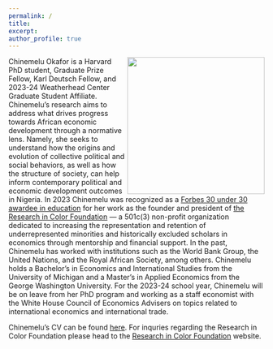 ```yaml
---
permalink: /
title:
excerpt:
author_profile: true 
---
```

<img align="right" width="270" height="270" src="https://politics.princeton.edu/sites/default/files/styles/square/public/images/chine_headshot_new.jpg?h=97d761eb&itok=qMU0oj2J">

Chinemelu Okafor is a Harvard PhD student, Graduate Prize Fellow, Karl Deutsch Fellow, and 2023-24 Weatherhead Center Graduate Student Affiliate. Chinemelu’s research aims to address what drives progress towards African economic development through a normative lens. Namely, she seeks to understand how the origins and evolution of collective political and social behaviors, as well as how the structure of society, can help inform contemporary political and economic development outcomes in Nigeria. In 2023 Chinemelu was recognized as a [Forbes 30 under 30 awardee in education](https://www.forbes.com/profile/chinemelu-okafor/?sh=2b41c5928d20https://www.forbes.com/profile/chinemelu-okafor/?sh=2b41c5928d20) for her work as the founder and president of [the Research in Color Foundation]([https://www.researchincolor.org](https://en.wikipedia.org/wiki/The_Research_in_Color_Foundation)) — a 501c(3) non-profit organization dedicated to increasing the representation and retention of underrepresented minorities and historically excluded scholars in economics through mentorship and financial support. In the past, Chinemelu has worked with institutions such as the World Bank Group, the United Nations, and the Royal African Society, among others. Chinemelu holds a Bachelor’s in Economics and International Studies from the University of Michigan and a Master’s in Applied Economics from the George Washington University. For the 2023-24 school year, Chinemelu will be on leave from her PhD program and working as a staff economist with the White House Council of Economics Advisers on topics related to international economics and international trade.

Chinemelu’s CV can be found [here](https://chinemeluokafor.github.io/CV/). For inquries regarding the Research in Color Foundation please head to the [Research in Color Foundation](https://www.researchincolor.org/contact-the-team) website.
